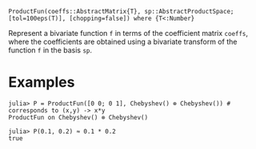 ```
ProductFun(coeffs::AbstractMatrix{T}, sp::AbstractProductSpace; [tol=100eps(T)], [chopping=false]) where {T<:Number}
```

Represent a bivariate function `f` in terms of the coefficient matrix `coeffs`, where the coefficients are obtained using a bivariate transform of the function `f` in the basis `sp`.

# Examples

```jldoctest
julia> P = ProductFun([0 0; 0 1], Chebyshev() ⊗ Chebyshev()) # corresponds to (x,y) -> x*y
ProductFun on Chebyshev() ⊗ Chebyshev()

julia> P(0.1, 0.2) ≈ 0.1 * 0.2
true
```
